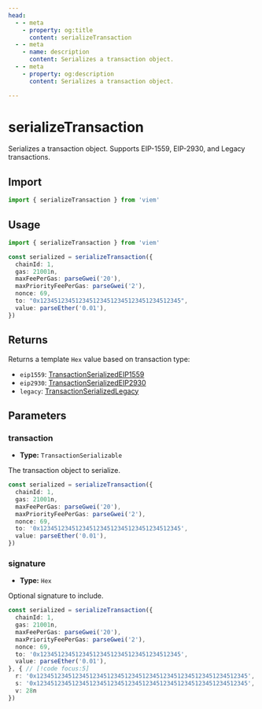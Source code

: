 ```yaml
---
head:
  - - meta
    - property: og:title
      content: serializeTransaction
  - - meta
    - name: description
      content: Serializes a transaction object.
  - - meta
    - property: og:description
      content: Serializes a transaction object.

---
```


# serializeTransaction

Serializes a transaction object. Supports EIP-1559, EIP-2930, and Legacy transactions.

## Import
```ts
import { serializeTransaction } from 'viem'
```

## Usage
```ts
import { serializeTransaction } from 'viem'

const serialized = serializeTransaction({
  chainId: 1,
  gas: 21001n,
  maxFeePerGas: parseGwei('20'),
  maxPriorityFeePerGas: parseGwei('2'),
  nonce: 69,
  to: "0x1234512345123451234512345123451234512345",
  value: parseEther('0.01'),
})
```

## Returns

Returns a template `Hex` value based on transaction type:

- `eip1559`: [TransactionSerializedEIP1559](/docs/glossary/types#TransactionSerializedEIP1559)
- `eip2930`: [TransactionSerializedEIP2930](/docs/glossary/types#TransactionSerializedEIP2930)
- `legacy`: [TransactionSerializedLegacy](/docs/glossary/types#TransactionSerializedLegacy) 

## Parameters

### transaction

- **Type:** `TransactionSerializable`

The transaction object to serialize.

```ts
const serialized = serializeTransaction({
  chainId: 1,
  gas: 21001n,
  maxFeePerGas: parseGwei('20'),
  maxPriorityFeePerGas: parseGwei('2'),
  nonce: 69,
  to: '0x1234512345123451234512345123451234512345',
  value: parseEther('0.01'),
})
```

### signature

- **Type:** `Hex`

Optional signature to include.

```ts
const serialized = serializeTransaction({
  chainId: 1,
  gas: 21001n,
  maxFeePerGas: parseGwei('20'),
  maxPriorityFeePerGas: parseGwei('2'),
  nonce: 69,
  to: '0x1234512345123451234512345123451234512345',
  value: parseEther('0.01'),
}, { // [!code focus:5]
  r: '0x123451234512345123451234512345123451234512345123451234512345',
  s: '0x123451234512345123451234512345123451234512345123451234512345',
  v: 28n
})
```
